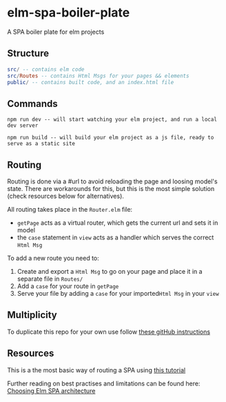 # elm-spa-boiler-plate
A SPA boiler plate for elm projects

## Structure
``` elm
src/ -- contains elm code
src/Routes -- contains Html Msgs for your pages && elements
public/ -- contains built code, and an index.html file
```

## Commands
`npm run dev -- will start watching your elm project, and run a local dev
server`

`npm run build -- will build your elm project as a js file, ready to serve as a static site`

## Routing
Routing is done via a #url to avoid reloading the page and loosing model's state. There are workarounds for this, but this is the most simple solution (check resources below for alternatives).

All routing takes place in the ```Router.elm``` file:
- ```getPage``` acts as a virtual router, which gets the current url and sets it in model
- the ```case``` statement in ```view``` acts as a handler which serves the correct ```Html Msg```

To add a new route you need to:
1. Create and export a ```Html Msg``` to go on your page and place it in a separate file in ```Routes/```
2. Add a ```case``` for your route in ```getPage```
3. Serve your file by adding a ```case``` for your imported```Html Msg``` in your ```view ```

## Multiplicity
To duplicate this repo for your own use follow [these gitHub instructions](https://help.github.com/articles/duplicating-a-repository/)

## Resources
This is a the most basic way of routing a SPA using [this tutorial](https://medium.com/@nithstong/spa-simple-with-elm-navigation-630bdfdbef94)

Further reading on best practises and limitations can be found here:
[Choosing Elm SPA architecture](https://medium.com/elm-shorts/choosing-the-right-elm-spa-architecture-d6e8275f6899)
